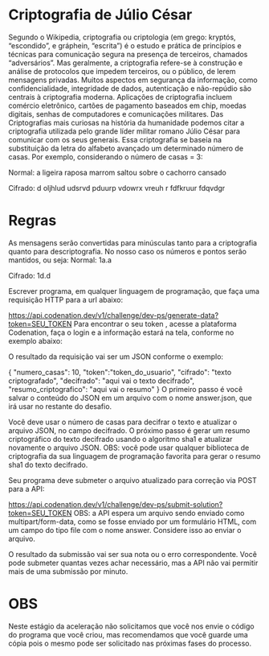 # Criptografia de Júlio César
Segundo o Wikipedia, criptografia ou criptologia (em grego: kryptós, “escondido”, e gráphein, “escrita”) é o estudo e prática de princípios e técnicas para comunicação segura na presença de terceiros, chamados “adversários”. Mas geralmente, a criptografia refere-se à construção e análise de protocolos que impedem terceiros, ou o público, de lerem mensagens privadas. Muitos aspectos em segurança da informação, como confidencialidade, integridade de dados, autenticação e não-repúdio são centrais à criptografia moderna. Aplicações de criptografia incluem comércio eletrônico, cartões de pagamento baseados em chip, moedas digitais, senhas de computadores e comunicações militares. Das Criptografias mais curiosas na história da humanidade podemos citar a criptografia utilizada pelo grande líder militar romano Júlio César para comunicar com os seus generais. Essa criptografia se baseia na substituição da letra do alfabeto avançado um determinado número de casas. Por exemplo, considerando o número de casas = 3:

Normal: a ligeira raposa marrom saltou sobre o cachorro cansado

Cifrado: d oljhlud udsrvd pduurp vdowrx vreuh r fdfkruur fdqvdgr

# Regras
As mensagens serão convertidas para minúsculas tanto para a criptografia quanto para descriptografia. No nosso caso os números e pontos serão mantidos, ou seja: Normal: 1a.a

Cifrado: 1d.d

Escrever programa, em qualquer linguagem de programação, que faça uma requisição HTTP para a url abaixo:

https://api.codenation.dev/v1/challenge/dev-ps/generate-data?token=SEU_TOKEN
Para encontrar o seu token , acesse a plataforma Codenation, faça o login e a informação estará na tela, conforme no exemplo abaixo:

O resultado da requisição vai ser um JSON conforme o exemplo:

{
	"numero_casas": 10,
	"token":"token_do_usuario",
	"cifrado": "texto criptografado",
	"decifrado": "aqui vai o texto decifrado",
	"resumo_criptografico": "aqui vai o resumo"
}
O primeiro passo é você salvar o conteúdo do JSON em um arquivo com o nome answer.json, que irá usar no restante do desafio.

Você deve usar o número de casas para decifrar o texto e atualizar o arquivo JSON, no campo decifrado. O próximo passo é gerar um resumo criptográfico do texto decifrado usando o algoritmo sha1 e atualizar novamente o arquivo JSON. OBS: você pode usar qualquer biblioteca de criptografia da sua linguagem de programação favorita para gerar o resumo sha1 do texto decifrado.

Seu programa deve submeter o arquivo atualizado para correção via POST para a API:

https://api.codenation.dev/v1/challenge/dev-ps/submit-solution?token=SEU_TOKEN
OBS: a API espera um arquivo sendo enviado como multipart/form-data, como se fosse enviado por um formulário HTML, com um campo do tipo file com o nome answer. Considere isso ao enviar o arquivo.

O resultado da submissão vai ser sua nota ou o erro correspondente. Você pode submeter quantas vezes achar necessário, mas a API não vai permitir mais de uma submissão por minuto.

# OBS
Neste estágio da aceleração não solicitamos que você nos envie o código do programa que você criou, mas recomendamos que você guarde uma cópia pois o mesmo pode ser solicitado nas próximas fases do processo.
